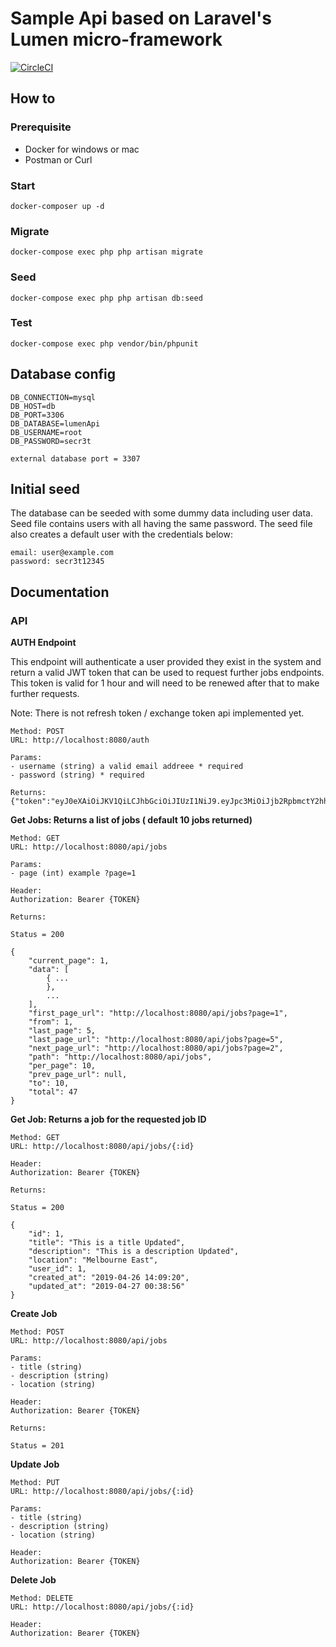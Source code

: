 # Sample Api based on Laravel's Lumen micro-framework

[![CircleCI](https://circleci.com/gh/sachitsac/lumen-sample-api.svg?style=svg)](https://circleci.com/gh/sachitsac/lumen-sample-api)

## How to

### Prerequisite
  - Docker for windows or mac
  - Postman or Curl

### Start

```
docker-composer up -d
```

### Migrate

```
docker-compose exec php php artisan migrate
```

### Seed

```
docker-compose exec php php artisan db:seed
```

### Test

```
docker-compose exec php vendor/bin/phpunit
```

## Database config

```
DB_CONNECTION=mysql
DB_HOST=db
DB_PORT=3306
DB_DATABASE=lumenApi
DB_USERNAME=root
DB_PASSWORD=secr3t

external database port = 3307
```

## Initial seed

The database can be seeded with some dummy data including user data. Seed file contains users with all having the same password. The seed file also creates a default user with the credentials below:

```
email: user@example.com
password: secr3t12345
```

## Documentation

### API

**AUTH Endpoint**

This endpoint will authenticate a user provided they exist in the system and return a valid JWT token that can be used to request further jobs endpoints. This token is valid for 1 hour and will need to be renewed after that to make further requests.

Note: There is not refresh token / exchange token api implemented yet.

```
Method: POST
URL: http://localhost:8080/auth

Params:
- username (string) a valid email addreee * required
- password (string) * required

Returns:
{"token":"eyJ0eXAiOiJKV1QiLCJhbGciOiJIUzI1NiJ9.eyJpc3MiOiJjb2RpbmctY2hhbGxlbmdlIiwic3ViIjoxLCJpYXQiOjE1NTYyODgwNjcsImV4cCI6MTU1NjI5MTY2N30.ra37lytHSIh65jhFYlcWyrr2QJzBbmQoPGQbB7z0brI"}
```

**Get Jobs: Returns a list of jobs ( default 10 jobs returned)**

```
Method: GET
URL: http://localhost:8080/api/jobs

Params:
- page (int) example ?page=1

Header:
Authorization: Bearer {TOKEN}

Returns:

Status = 200

{
    "current_page": 1,
    "data": [
        { ...
        },
        ...
    ],
    "first_page_url": "http://localhost:8080/api/jobs?page=1",
    "from": 1,
    "last_page": 5,
    "last_page_url": "http://localhost:8080/api/jobs?page=5",
    "next_page_url": "http://localhost:8080/api/jobs?page=2",
    "path": "http://localhost:8080/api/jobs",
    "per_page": 10,
    "prev_page_url": null,
    "to": 10,
    "total": 47
}
```

**Get Job: Returns a job for the requested job ID**

```
Method: GET
URL: http://localhost:8080/api/jobs/{:id}

Header:
Authorization: Bearer {TOKEN}

Returns:

Status = 200

{
    "id": 1,
    "title": "This is a title Updated",
    "description": "This is a description Updated",
    "location": "Melbourne East",
    "user_id": 1,
    "created_at": "2019-04-26 14:09:20",
    "updated_at": "2019-04-27 00:38:56"
}

```

**Create Job**

```
Method: POST
URL: http://localhost:8080/api/jobs

Params:
- title (string) 
- description (string)
- location (string)

Header:
Authorization: Bearer {TOKEN}

Returns:

Status = 201

```

**Update Job**

```
Method: PUT
URL: http://localhost:8080/api/jobs/{:id}

Params:
- title (string) 
- description (string)
- location (string)

Header:
Authorization: Bearer {TOKEN}

```

**Delete Job**

```
Method: DELETE
URL: http://localhost:8080/api/jobs/{:id}

Header:
Authorization: Bearer {TOKEN}
```
